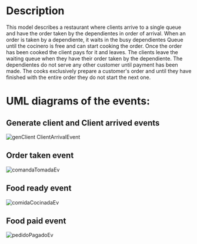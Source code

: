 # Description

This model describes a restaurant where clients arrive to a single queue and have the order taken by the dependientes in order of arrival. When an order is taken by a dependiente, it waits in the busy dependientes Queue until the cocinero is free and can start cooking the order. Once the order has been cooked the client pays for it and leaves. The clients leave the waiting queue when they have their order taken by the dependiente. The dependientes do not serve any other customer until payment has been made. The cooks exclusively prepare a customer's order and until they have finished with the entire order they do not start the next one.

# UML diagrams of the events:
## Generate client and Client arrived events
![genClient ClientArrivalEvent](https://github.com/Wousta/BurgerServiceSimulator/assets/66923315/290715d8-f2ae-4222-968b-2b8086e5c180)

## Order taken event
![comandaTomadaEv](https://github.com/Wousta/BurgerServiceSimulator/assets/66923315/5bc1feb1-13b6-4df1-9c3e-a50255e28eb0)

## Food ready event
![comidaCocinadaEv](https://github.com/Wousta/BurgerServiceSimulator/assets/66923315/edcc06c8-f07c-44e4-8c37-87eb18780576)

## Food paid event
![pedidoPagadoEv](https://github.com/Wousta/BurgerServiceSimulator/assets/66923315/43f25d9a-cc41-4c8f-8194-cf6f41a798fd)
